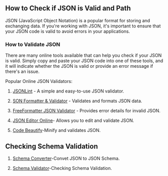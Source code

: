 ## How to Check if JSON is Valid and Path

JSON (JavaScript Object Notation) is a popular format for storing and exchanging data. If you're working with JSON, it's important to ensure that your JSON code is valid to avoid errors in your applications.

### How to Validate JSON

There are many online tools available that can help you check if your JSON is valid. Simply copy and paste your JSON code into one of these tools, and it will indicate whether the JSON is valid or provide an error message if there's an issue.

Popular Online JSON Validators:

1. [JSONLint](https://jsonlint.com/) - A simple and easy-to-use JSON validator.

2. [SON Formatter & Validator](https://jsonformatter.curiousconcept.com/) - Validates and formats JSON data.

3. [FreeFormatter JSON Validator](https://www.freeformatter.com/json-validator.html) - Provides error details for invalid JSON.

4. [JSON Editor Online](https://jsoneditoronline.org/)- Allows you to edit and validate JSON.<br>
5. [Code Beautify](https://codebeautify.org/jsonviewer)-Minify and validates JSON.<br>

## Checking Schema Validation
1. [Schema Converter](https://www.liquid-technologies.com/online-json-to-schema-converter)-Convet JSON to JSON Schema.<br>

2. [Schema Validator](https://www.jsonschemavalidator.net/)-Checking Schema Validation.

   
